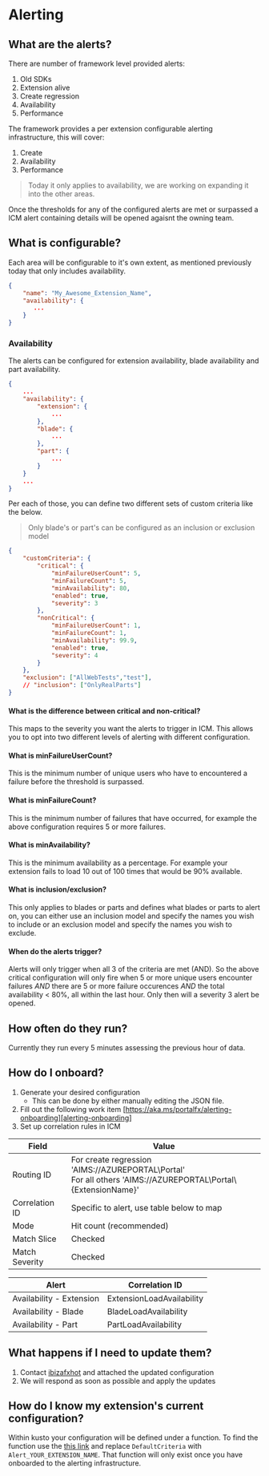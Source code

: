 <a name="alerting"></a>
# Alerting

<a name="alerting-what-are-the-alerts"></a>
## What are the alerts?

There are number of framework level provided alerts:

1. Old SDKs
1. Extension alive
1. Create regression
1. Availability
1. Performance

The framework provides a per extension configurable alerting infrastructure, this will cover:

1. Create
1. Availability
1. Performance

> Today it only applies to availability, we are working on expanding it into the other areas.

Once the thresholds for any of the configured alerts are met or surpassed a ICM alert containing details will be opened agaisnt the owning team.

<a name="alerting-what-is-configurable"></a>
## What is configurable?

Each area will be configurable to it's own extent, as mentioned previously today that only includes availability.

```json
{
    "name": "My_Awesome_Extension_Name",
    "availability": {
       ...
    }
}

```

<a name="alerting-what-is-configurable-availability"></a>
### Availability

The alerts can be configured for extension availability, blade availability and part availability. 

```json
{
    ...
    "availability": {
        "extension": {
            ...
        },
        "blade": {
            ...
        },
        "part": { 
            ...
        }
    }
    ...
}
```

Per each of those, you can define two different sets of custom criteria like the below.

> Only blade's or part's can be configured as an inclusion or exclusion model

```json
{
    "customCriteria": { 
        "critical": { 
            "minFailureUserCount": 5, 
            "minFailureCount": 5, 
            "minAvailability": 80, 
            "enabled": true, 
            "severity": 3 
        }, 
        "nonCritical": { 
            "minFailureUserCount": 1, 
            "minFailureCount": 1, 
            "minAvailability": 99.9, 
            "enabled": true, 
            "severity": 4 
        } 
    }, 
    "exclusion": ["AllWebTests","test"],
    // "inclusion": ["OnlyRealParts"]
}
```

<a name="alerting-what-is-configurable-availability-what-is-the-difference-between-critical-and-non-critical"></a>
#### What is the difference between critical and non-critical?

This maps to the severity you want the alerts to trigger in ICM. This allows you to opt into two different levels of alerting with different configuration.

<a name="alerting-what-is-configurable-availability-what-is-minfailureusercount"></a>
#### What is minFailureUserCount?

This is the minimum number of unique users who have to encountered a failure before the threshold is surpassed.

<a name="alerting-what-is-configurable-availability-what-is-minfailurecount"></a>
#### What is minFailureCount?

This is the minimum number of failures that have occurred, for example the above configuration requires 5 or more failures.

<a name="alerting-what-is-configurable-availability-what-is-minavailability"></a>
#### What is minAvailability?

This is the minimum availability as a percentage. For example your extension fails to load 10 out of 100 times that would be 90% available.

<a name="alerting-what-is-configurable-availability-what-is-inclusion-exclusion"></a>
#### What is inclusion/exclusion?

This only applies to blades or parts and defines what blades or parts to alert on, you can either use an inclusion model and specify the names you wish to include or
an exclusion model and specify the names you wish to exclude.

<a name="alerting-what-is-configurable-availability-when-do-the-alerts-trigger"></a>
#### When do the alerts trigger?

Alerts will only trigger when all 3 of the criteria are met (AND). So the above critical configuration will only fire when
5 or more unique users encounter failures *AND* there are 5 or more failure occurences *AND* the total availability < 80%, all within the last hour.
Only then will a severity 3 alert be opened.

<a name="alerting-how-often-do-they-run"></a>
## How often do they run?

Currently they run every 5 minutes assessing the previous hour of data.

<a name="alerting-how-do-i-onboard"></a>
## How do I onboard?

1. Generate your desired configuration
    - This can be done by either manually editing the JSON file.
1. Fill out the following work item [https://aka.ms/portalfx/alerting-onboarding][alerting-onboarding]
1. Set up correlation rules in ICM

| Field | Value |
| -----  | ----- |
| Routing ID | For create regression 'AIMS://AZUREPORTAL\Portal' <br/> For all others 'AIMS://AZUREPORTAL\Portal\\{ExtensionName}' |
| Correlation ID | Specific to alert, use table below to map |
| Mode | Hit count (recommended) |
| Match Slice | Checked |
| Match Severity | Checked |


| Alert | Correlation ID |
| ----- | -------------- |
| Availability - Extension | ExtensionLoadAvailability |
| Availability - Blade | BladeLoadAvailability |
| Availability - Part | PartLoadAvailability | 
 
<a name="alerting-what-happens-if-i-need-to-update-them"></a>
## What happens if I need to update them?

1. Contact [ibizafxhot](mailto:ibizafxhot@microsoft.com) and attached the updated configuration
1. We will respond as soon as possible and apply the updates

<a name="alerting-how-do-i-know-my-extension-s-current-configuration"></a>
## How do I know my extension&#39;s current configuration?

Within kusto your configuration will be defined under a function. To find the function use the [this link][alerting-kusto-partner] and replace `DefaultCriteria` with `Alert_YOUR_EXTENSION_NAME`. That function will only exist once you have onboarded to the alerting infrastructure.


[alerting-onboarding]: https://aka.ms/portalfx/alerting-onboarding
[alerting-kusto-partner]: https://ailoganalyticsportal-privatecluster.cloudapp.net/clusters/azportal.kusto.windows.net/databases/Partner?q=H4sIAAAAAAAEAEvOKS0uSS3SUHesKsgvKknMUdfUS0ksSUxKLE7VUApILCrJSy1S0tRzSU1LLM0pcS7KBKrOTNTQBABHZQn9OQAAAA%3d%3d